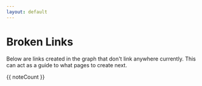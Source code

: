 ```yaml
---
layout: default
---
```


# Broken Links

Below are links created in the graph that don't link anywhere currently. This can act as a guide to what pages to create next. 

{{ noteCount }}